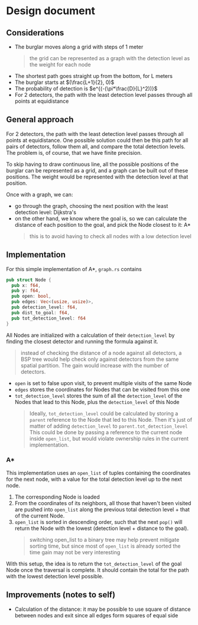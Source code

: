 # Design document

## Considerations

- The burglar moves along a grid with steps of 1 meter
  > the grid can be represented as a graph with the detection level as the weight for each node
- The shortest path goes straight up from the bottom, for L meters
- The burglar starts at $(\frac{L+1}{2}, 0)$
- The probability of detection is $e^{(-(\pi*\frac{D}{L}^2))}$
- For 2 detectors, the path with the least detection level passes through all points at equidistance

## General approach

For 2 detectors, the path with the least detection level passes through all points at equidistance. One possible solution could then be this path for all pairs of detectors, follow them all, and compare the total detection levels. The problem is, of course, that we have finite precision.

To skip having to draw continuous line, all the possible positions of the burglar can be represented as a grid, and a graph can be built out of these positions. The weight would be represented with the detection level at that position.

Once with a graph, we can:

- go through the graph, choosing the next position with the least detection level: Dijkstra's
- on the other hand, we know where the goal is, so we can calculate the distance of each position to the goal, and pick the Node closest to it: A*
  > this is to avoid having to check all nodes with a low detection level

## Implementation

For this simple implementation of A*, `graph.rs` contains

``` rust
pub struct Node {
  pub x: f64,
  pub y: f64,
  pub open: bool,
  pub edges: Vec<(usize, usize)>,
  pub detection_level: f64,
  pub dist_to_goal: f64,
  pub tot_detection_level: f64
}
```

All Nodes are initialized with a calculation of their `detection_level` by finding the closest detector and running the formula against it.
 > instead of checking the distance of a node against all detectors, a BSP tree would help check only against detectors from the same spatial partition. The gain would increase with the number of detectors.

- `open` is set to false upon visit, to prevent multiple visits of the same Node
- `edges` stores the coordinates for Nodes that can be visited from this one
- `tot_detection_level` stores the sum of all the `detection_level` of the Nodes that lead to this Node, plus the `detection_level` of this Node
  > Ideally, `tot_detection_level` could be calculated by storing a `parent` reference to the Node that led to this Node. Then it's just of matter of adding `detection_level` to `parent.tot_detection_level` \
  > This could be done by passing a reference to the current node inside `open_list`, but would violate ownership rules in the current implementation.

### A*

This implementation uses an `open_list` of tuples containing the coordinates for the next node, with a value for the total detection level up to the next node.

1. The corresponding Node is loaded
2. From the coordinates of its neighbors, all those that haven't been visited are pushed into `open_list` along the previous total detection level + that of the current Node.
3. `open_list` is sorted in descending order, such that the next `pop()` will return the Node with the lowest (detection level + distance to the goal).
   > switching open_list to a binary tree may help prevent mitigate sorting time, but since most of `open_list` is already sorted the time gain may not be very interesting

With this setup, the idea is to return the `tot_detection_level` of the goal Node once the traversal is complete. It should contain the total for the path with the lowest detection level possible.

## Improvements (notes to self)

- Calculation of the distance: it may be possible to use square of distance between nodes and exit since all edges form squares of equal side
